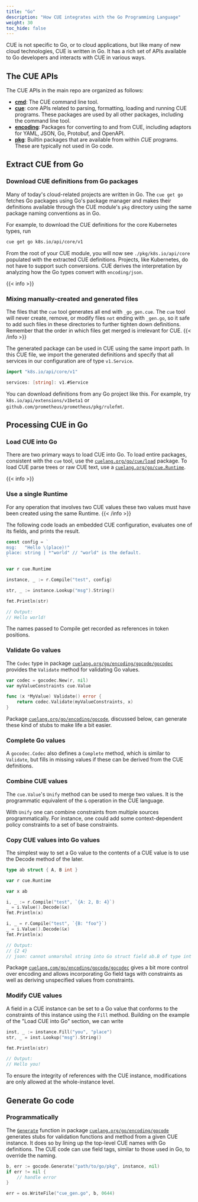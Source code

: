 ```yaml
---
title: "Go"
description: "How CUE integrates with the Go Programming Language"
weight: 30
toc_hide: false
---
```


CUE is not specific to Go, or to cloud applications, but like many of
new cloud technologies, CUE is written in Go. It has a rich set of APIs
available to Go developers and interacts with CUE in various ways.

## The CUE APIs

The CUE APIs in the main repo are organized as follows:

- [**cmd**](https://pkg.go.dev/cuelang.org/go/cmd):
  The CUE command line tool.
- [**cue**](https://pkg.go.dev/cuelang.org/go/cue):
  core APIs related to parsing, formatting, loading and running CUE programs.
  These packages are used by all other packages, including the command line tool.
- [**encoding**](https://pkg.go.dev/cuelang.org/go/encoding):
  Packages for converting to and from CUE, including adaptors for YAML, JSON,
  Go, Protobuf, and OpenAPI.
- [**pkg**](https://pkg.go.dev/cuelang.org/go/pkg):
  Builtin packages that are available from within _CUE_ programs.
  These are typically not used in Go code.


## Extract CUE from Go

### Download CUE definitions from Go packages

Many of today's cloud-related projects are written in Go.
The `cue get go` fetches Go packages using Go's package manager
and makes their definitions available through the CUE module's `pkg` directory
using the same package naming conventions as in Go.

For example, to download the CUE definitions for the core Kubernetes types, run

```txt
cue get go k8s.io/api/core/v1
```

From the root of your CUE module<!--TODO(ref)-->, you will now see
`./pkg/k8s.io/api/core` populated with the extracted CUE definitions.
Projects, like Kubernetes, do not have to support such conversions.
CUE derives the interpretation by analyzing how the Go types convert
with `encoding/json`.

{{< info >}}
### Mixing manually-created and generated files
The files that the `cue` tool generates all end with `_go_gen.cue`.
The `cue` tool will never create, remove, or modify
files `not` ending with `_gen.go`,
so it safe to add such files in these directories to further tighten down
definitions.
Remember that the order in which files get merged is irrelevant for CUE.
{{< /info >}}

The generated package can be used in CUE using the same import path.
In this CUE file, we import the generated definitions and specify that
all services in our configuration are of type `v1.Service`.

```go
import "k8s.io/api/core/v1"

services: [string]: v1.#Service
```

You can download definitions from any Go project like this.
For example, try
`k8s.io/api/extensions/v1beta1`
or
`github.com/prometheus/prometheus/pkg/rulefmt`.



## Processing CUE in Go

### Load CUE into Go

There are two primary ways to load CUE into Go.
To load entire packages, consistent with the `cue` tool,
use the
[`cuelang.org/go/cue/load`](https://pkg.go.dev/cuelang.org/go/cue/load)
package.
To load CUE parse trees or raw CUE text, use a
[`cuelang.org/go/cue.Runtime`](https://pkg.go.dev/cuelang.org/go/cue#Runtime).

{{< info >}}
### Use a single Runtime
For any operation that involves two CUE values these two values must have
been created using the same Runtime.
{{< /info >}}

The following code loads an embedded CUE configuration,
evaluates one of its fields, and prints the result.

```go
const config = `
msg:   "Hello \(place)!"
place: string | *"world" // "world" is the default.
`

var r cue.Runtime

instance, _ := r.Compile("test", config)

str, _ := instance.Lookup("msg").String()

fmt.Println(str)

// Output:
// Hello world!
```

The names passed to Compile get recorded as references in token positions.


### Validate Go values

The `Codec` type in package
[`cuelang.org/go/encoding/gocode/gocodec`](https://pkg.go.dev/cuelang.org/go/encoding/gocode/gocodec)
 provides the `Validate`
method for validating Go values.

```go
var codec = gocodec.New(r, nil)
var myValueConstraints cue.Value

func (x *MyValue) Validate() error {
    return codec.Validate(myValueConstraints, x)
}
```

Package
[`cuelang.org/go/encoding/gocode`](https://pkg.go.dev/cuelang.org/go/encoding/gocode),
discussed below,
can generate these kind of stubs to make life a bit easier.


### Complete Go values

A `gocodec.Codec` also defines a `Complete` method, which is similar to
`Validate`, but fills in missing values if these can be derived from the
CUE definitions.


### Combine CUE values

The `cue.Value`'s `Unify` method can be used to merge two values.
It is the programmatic equivalent of the `&` operation in the CUE language.

With `Unify` one can combine constraints from multiple sources programmatically.
For instance, one could add some context-dependent policy constraints to
a set of base constraints.


### Copy CUE values into Go values

The simplest way to set a Go value to the contents of a CUE value
is to use the Decode method of the later.

```go
type ab struct { A, B int }

var r cue.Runtime

var x ab

i, _ := r.Compile("test", `{A: 2, B: 4}`)
_ = i.Value().Decode(&x)
fmt.Println(x)

i, _ = r.Compile("test", `{B: "foo"}`)
_ = i.Value().Decode(&x)
fmt.Println(x)

// Output:
// {2 4}
// json: cannot unmarshal string into Go struct field ab.B of type int
```

Package
[`cuelang.com/go/encoding/gocode/gocodec`](https://pkg.go.dev/cuelang.org/go/encoding/gocode/gocodec)
 gives a bit more control
over encoding and allows incorporating Go field tags with constraints as
well as deriving unspecified values from constraints.


### Modify CUE values

A field in a CUE instance can be set to a Go value that conforms to the
constraints of this instance using the `Fill` method.
Building on the example of the "Load CUE into Go" section, we can write

```go
inst, _ := instance.Fill("you", "place")
str, _ = inst.Lookup("msg").String()

fmt.Println(str)

// Output:
// Hello you!
```

To ensure the integrity of references with the CUE instance,
modifications are only allowed at the whole-instance level.


## Generate Go code

### Programmatically

The [`Generate`](https://pkg.go.dev/cuelang.org/go/encoding/gocode#Generate)
function in package
[`cuelang.org/go/encoding/gocode`](https://pkg.go.dev/cuelang.org/go/encoding/gocode)
generates stubs for validation functions and method from a given CUE instance.
It does so by lining up the top-level CUE names with Go definitions.
The CUE code can use field tags, similar to those used in Go,
to override the naming.

```go
b, err := gocode.Generate("path/to/go/pkg", instance, nil)
if err != nil {
    // handle error
}

err = os.WriteFile("cue_gen.go", b, 0644)
```
